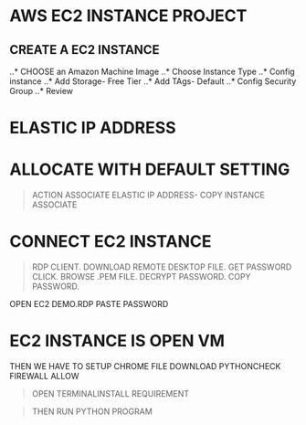 # AWS EC2 INSTANCE PROJECT
## CREATE A EC2 INSTANCE
..* CHOOSE an Amazon Machine Image
..* Choose Instance Type
..* Config instance
..* Add Storage- Free Tier
..* Add TAgs- Default
..* Config Security Group
..* Review

# ELASTIC IP ADDRESS
# ALLOCATE WITH DEFAULT SETTING
>ACTION
>ASSOCIATE ELASTIC IP ADDRESS- COPY INSTANCE
>ASSOCIATE

# CONNECT EC2 INSTANCE
> RDP CLIENT.
> DOWNLOAD REMOTE DESKTOP FILE.
> GET PASSWORD CLICK.
> BROWSE .PEM FILE.
> DECRYPT PASSWORD.
> COPY PASSWORD.

OPEN EC2 DEMO.RDP
PASTE PASSWORD

 # EC2 INSTANCE IS OPEN VM
THEN WE HAVE TO SETUP CHROME FILE
DOWNLOAD PYTHONCHECK FIREWALL ALLOW 

>OPEN TERMINALINSTALL REQUIREMENT

>THEN RUN PYTHON PROGRAM

